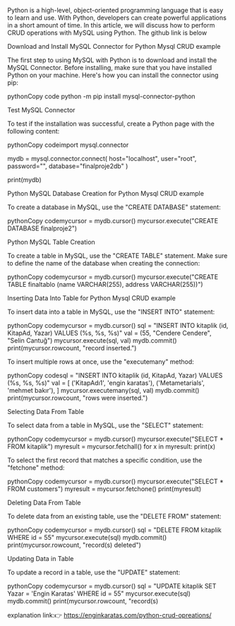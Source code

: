 Python is a high-level, object-oriented programming language that is easy to learn and use. With Python, developers can create powerful applications in a short amount of time. In this article, we will discuss how to perform CRUD operations with MySQL using Python. The github link is below

Download and Install MySQL Connector for Python Mysql CRUD example

The first step to using MySQL with Python is to download and install the MySQL Connector. Before installing, make sure that you have installed Python on your machine. Here's how you can install the connector using pip:

pythonCopy code python -m pip install mysql-connector-python

Test MySQL Connector

To test if the installation was successful, create a Python page with the following content:

pythonCopy codeimport mysql.connector

mydb = mysql.connector.connect(
  host="localhost",
  user="root",
  password="",
  database="finalproje2db"
)

print(mydb)

Python MySQL Database Creation for Python Mysql CRUD example

To create a database in MySQL, use the "CREATE DATABASE" statement:

pythonCopy codemycursor = mydb.cursor()
mycursor.execute("CREATE DATABASE finalproje2")

Python MySQL Table Creation

To create a table in MySQL, use the "CREATE TABLE" statement. Make sure to define the name of the database when creating the connection:

pythonCopy codemycursor = mydb.cursor()
mycursor.execute("CREATE TABLE finaltablo (name VARCHAR(255), address VARCHAR(255))")

Inserting Data Into Table for Python Mysql CRUD example

To insert data into a table in MySQL, use the "INSERT INTO" statement:

pythonCopy codemycursor = mydb.cursor()
sql = "INSERT INTO kitaplik (id, KitapAd, Yazar) VALUES (%s, %s, %s)"
val = (55, "Cendere Cendere", "Selin Cantuğ")
mycursor.execute(sql, val)
mydb.commit()
print(mycursor.rowcount, "record inserted.")

To insert multiple rows at once, use the "executemany" method:

pythonCopy codesql = "INSERT INTO kitaplik (id, KitapAd, Yazar) VALUES (%s, %s, %s)"
val = [
  ('KitapAdı1', 'engin karatas'),
  ('Metametarials', 'mehmet bakır'),
]
mycursor.executemany(sql, val)
mydb.commit()
print(mycursor.rowcount, "rows were inserted.")

Selecting Data From Table

To select data from a table in MySQL, use the "SELECT" statement:

pythonCopy codemycursor = mydb.cursor()
mycursor.execute("SELECT * FROM kitaplik")
myresult = mycursor.fetchall()
for x in myresult:
  print(x)

To select the first record that matches a specific condition, use the "fetchone" method:

pythonCopy codemycursor = mydb.cursor()
mycursor.execute("SELECT * FROM customers")
myresult = mycursor.fetchone()
print(myresult)

Deleting Data From Table

To delete data from an existing table, use the "DELETE FROM" statement:

pythonCopy codemycursor = mydb.cursor()
sql = "DELETE FROM kitaplik WHERE id = 55"
mycursor.execute(sql)
mydb.commit()
print(mycursor.rowcount, "record(s) deleted")

Updating Data in Table

To update a record in a table, use the "UPDATE" statement:

pythonCopy codemycursor = mydb.cursor()
sql = "UPDATE kitaplik SET Yazar = 'Engin Karatas' WHERE id = 55"
mycursor.execute(sql)
mydb.commit()
print(mycursor.rowcount, "record(s)

explanation link:👉 https://enginkaratas.com/python-crud-opreations/
